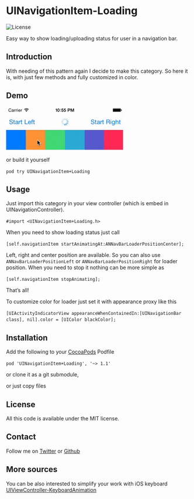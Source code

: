 UINavigationItem-Loading
==================================
![License](http://img.shields.io/badge/license-MIT-green.svg?style=flat)

Easy way to show loading/uploading status for user in a navigation bar.

## Introduction
With needing of this pattern again I decide to make this category. So here it is, with just few methods and fully customized in color.

## Demo
![NavigationBarLoaderDemo](https://raw.githubusercontent.com/Just-/demo/master/bar_loader_demo.gif)

or build it yourself 

`pod try UINavigationItem+Loading`

## Usage

Just import this category in your view controller (which is embed in UINavigationController).

`#import <UINavigationItem+Loading.h>`

When you need to show loading status just call

`[self.navigationItem startAnimatingAt:ANNavBarLoaderPositionCenter];`

Left, right and center position are available. So you can also use `ANNavBarLoaderPositionLeft` or `ANNavBarLoaderPositionRight` for loader position.
When you need to stop it nothing can be more simple as

`[self.navigationItem stopAnimating];`

That’s all! 

To customize color for loader just set it with appearance proxy like this

`[UIActivityIndicatorView appearanceWhenContainedIn:[UINavigationBar class], nil].color = [UIColor blackColor];`

## Installation

Add the following to your [CocoaPods](http://cocoapods.org/) Podfile

`pod 'UINavigationItem+Loading', '~> 1.1'`

or clone it as a git submodule,

or just copy files

## License

All this code is available under the MIT license.

## Contact

Follow me on [Twitter](https://twitter.com/Anton_Gaenko) or [Github](https://github.com/Just-)

## More sources

You can be also interested to simplify your work with iOS keyboard [UIViewController-KeyboardAnimation](https://github.com/Just-/UIViewController-KeyboardAnimation)
